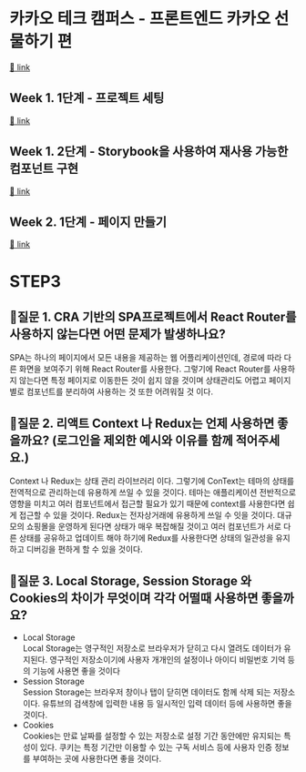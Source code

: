 # 카카오 테크 캠퍼스 - 프론트엔드 카카오 선물하기 편

[🔗 link](https://edu.nextstep.camp/s/hazAC9xa)

## Week 1. 1단계 - 프로젝트 세팅

[🔗 link](https://edu.nextstep.camp/s/hazAC9xa/ls/QzgHvzRM)

## Week 1. 2단계 - Storybook을 사용하여 재사용 가능한 컴포넌트 구현

[🔗 link](https://edu.nextstep.camp/s/hazAC9xa/ls/4wYFPW1K)

## Week 2. 1단계 - 페이지 만들기

[🔗 link](https://edu.nextstep.camp/s/hazAC9xa/ls/QzV1ncxk)

# STEP3
📝질문 1.  CRA 기반의 SPA프로젝트에서 React Router를 사용하지 않는다면 어떤 문제가 발생하나요?
---
SPA는 하나의 페이지에서 모든 내용을 제공하는 웹 어플리케이션인데, 경로에 따라 다른 화면을 보여주기 위해 React Router를 사용한다. 그렇기에 React Router를 사용하지 않는다면 특정 페이지로 이동한든 것이 쉽지 않을 것이며 상태관리도 어렵고 페이지별로 컴포넌트를 분리하여 사용하는 것 또한 어려워질 것 이다.

📝질문 2.  리액트 Context 나 Redux는 언제 사용하면 좋을까요? (로그인을 제외한 예시와 이유를 함께 적어주세요.)
---
 Context 나 Redux는 상태 관리 라이브러리 이다. 그렇기에
 ConText는 테마의 상태를 전역적으로 관리하는데 유용하게 쓰일 수 있을 것이다. 테마는 애플리케이션 전반적으로 영향을 미치고 여러 컴포넌트에서 접근할 필요가 있기 때문에  context를 사용한다면 쉽게 접근할 수 있을 것이다.
Redux는 전자상거래에 유용하게 쓰일 수 잇을 것이다.
대규모의 쇼핑몰을 운영하게 된다면 상태가 매우 복잡해질 것이고 여러 컴포넌트가 서로 다른 상태를 공유하고 업데이트 해야 하기에 Redux를 사용한다면 상태의 일관성을 유지하고 디버깅을 편하게 할 수 있을 것이다.

📝질문 3. Local Storage, Session Storage 와 Cookies의 차이가 무엇이며 각각 어떨때 사용하면 좋을까요?
---
- Local Storage<br>Local Storage는 영구적인 저장소로 브라우저가 닫히고 다시 열려도 데이터가 유지된다. 영구적인 저장소이기에 사용자 개개인의 설정이나 아이디 비밀번호 기억 등의 기능에 사용면 좋을 것이다
- Session Storage<br>Session Storage는 브라우저 창이나 탭이 닫히면 데이터도 함께 삭제 되는 저장소이다.
유튜브의 검색창에 입력한 내용 등 일시적인 입력 데이터 등에 사용하면 좋을 것이다.
- Cookies<br>Cookies는 만료 날짜를 설정할 수 있는 저장소로 설정 기간 동안에만 유지되는 특성이 있다.
쿠키는 특정 기간만 이용할 수 있는 구독 서비스 등에 사용자 인증 정보를 부여하는 곳에 사용한다면 좋을 것이다.
